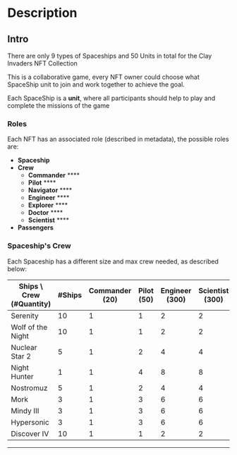 # Description

## **Intro**

There are only 9 types of Spaceships and 50 Units in total for the Clay Invaders NFT Collection

This is a collaborative game, every NFT owner could choose what SpaceShip unit to join and work together to achieve the goal.

Each SpaceShip is a **unit**, where all participants should help to play and complete the missions of the game

### Roles

Each NFT has an associated role (described in metadata), the possible roles are:

* **Spaceship**
* **Crew**
  * **Commander** <img src="https://media.discordapp.net/attachments/1027675794186711040/1027865932607008789/SpaceSuits-Commander.png?width=1262&#x26;height=1262" alt="" data-size="line">****
  * **Pilot** <img src="https://cdn.discordapp.com/attachments/1027675794186711040/1027865932967719023/SpaceSuits-Pilot.png" alt="" data-size="line">****
  * **Navigator** <img src="https://cdn.discordapp.com/attachments/1027675794186711040/1027865933303271434/SpaceSuits-Navigator.png" alt="" data-size="line">****
  * **Engineer** <img src="https://cdn.discordapp.com/attachments/1027675794186711040/1027865933668167700/SpaceSuits-Engineer.png" alt="" data-size="line">****
  * **Explorer** <img src="https://cdn.discordapp.com/attachments/1027675794186711040/1027865934389596221/SpaceSuits-Explorer.png" alt="" data-size="line">****
  * **Doctor** <img src="https://cdn.discordapp.com/attachments/1027675794186711040/1027865934985179206/SpaceSuits-Doctor.png" alt="" data-size="line">****
  * **Scientist** <img src="https://cdn.discordapp.com/attachments/1027675794186711040/1027865934007914547/SpaceSuits-Scientist.png" alt="" data-size="line">****
* **Passengers**

### Spaceship's Crew

Each Spaceship has a different size and max crew needed, as described below:

| Ships \ Crew (#Quantity)                                                                                                                                           | #Ships | Commander (20) | Pilot (50) | Engineer (300) | Scientist (300) | Navigator (300) | Explorer (500) | Doctor (500) |
| ------------------------------------------------------------------------------------------------------------------------------------------------------------------ | ------ | -------------- | ---------- | -------------- | --------------- | --------------- | -------------- | ------------ |
| Serenity <img src="https://cdn.discordapp.com/attachments/1027675822095609876/1028743631839973456/SpaceShips-Serenity.png" alt="" data-size="line">                | 10     | 1              | 1          | 2              | 2               | 2               | 4              | 4            |
| Wolf of the Night <img src="https://cdn.discordapp.com/attachments/1027675822095609876/1028743950921629726/SpaceShips-WolfOfTheNight.png" alt="" data-size="line"> | 10     | 1              | 1          | 2              | 2               | 2               | 4              | 4            |
| Nuclear Star 2 <img src="https://cdn.discordapp.com/attachments/1027675822095609876/1028744225191370892/SpaceShips-NuclearStar2.png" alt="" data-size="line">      | 5      | 1              | 2          | 4              | 4               | 4               | 8              | 8            |
| Night Hunter <img src="https://cdn.discordapp.com/attachments/1027675822095609876/1028744563151618108/SpaceShips-NightHunter.png" alt="" data-size="line">         | 1      | 1              | 4          | 8              | 8               | 8               | 16             | 16           |
| Nostromuz <img src="https://cdn.discordapp.com/attachments/1027675822095609876/1028746356984119396/SpaceShips-Nostromuz.png" alt="" data-size="line">              | 5      | 1              | 2          | 4              | 4               | 4               | 8              | 8            |
|  Mork <img src="https://cdn.discordapp.com/attachments/1027675822095609876/1028745983598792854/SpaceShips-Mork-CircleLogo.png" alt="" data-size="line">            | 3      | 1              | 3          | 6              | 6               | 6               | 12             | 12           |
| Mindy III <img src="https://cdn.discordapp.com/attachments/1027675822095609876/1028746212091908329/SpaceShips-MindyIII.png" alt="" data-size="line">               | 3      | 1              | 3          | 6              | 6               | 6               | 12             | 12           |
| Hypersonic <img src="https://cdn.discordapp.com/attachments/1027675822095609876/1028746591701569617/SpaceShips-Hypersonic.png" alt="" data-size="line">            | 3      | 1              | 3          | 6              | 6               | 6               | 12             | 12           |
| Discover IV <img src="https://cdn.discordapp.com/attachments/1027675822095609876/1028744800431775884/SpaceShips-DiscoverIV.png" alt="" data-size="line">           | 10     | 1              | 1          | 2              | 2               | 2               | 4              | 4            |

****
